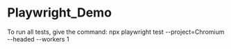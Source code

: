 # Playwright_Demo
To run all tests, give the command:
npx playwright test --project=Chromium --headed --workers 1
